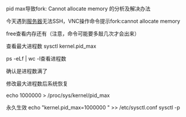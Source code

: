 pid  max导致fork: Cannot allocate memory 的分析及解决办法

 今天遇到[服务器](https://www.baidu.com/s?wd=%E6%9C%8D%E5%8A%A1%E5%99%A8&tn=24004469_oem_dg&rsv_dl=gh_pl_sl_csd)无法SSH，VNC操作命令提示fork:cannot allocate memory

 free查看内存还有（注意，命令可能要多敲几次才会出来）

查看最大进程数 sysctl kernel.pid_max

ps -eLf | wc -l查看进程数

确认是进程数满了

修改最大进程数后系统恢复

echo 1000000 > /proc/sys/kernel/pid_max

永久生效
echo "kernel.pid_max=1000000 " >> /etc/sysctl.conf
sysctl -p